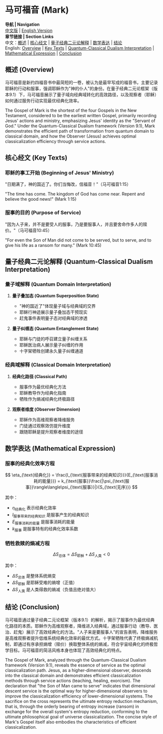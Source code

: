# 马可福音 (Mark)

**导航 | Navigation**  
[中文版](#马可福音解析) | [English Version](#mark-analysis)  
**章节链接 | Section Links**  
中文：[概述](#概述-overview) | [核心经文](#核心经文-key-texts) | [量子经典二元论解释](#量子经典二元论解释-quantum-classical-dualism-interpretation) | [数学表达](#数学表达-mathematical-expression) | [结论](#结论-conclusion)  
English: [Overview](#概述-overview) | [Key Texts](#核心经文-key-texts) | [Quantum-Classical Dualism Interpretation](#量子经典二元论解释-quantum-classical-dualism-interpretation) | [Mathematical Expression](#数学表达-mathematical-expression) | [Conclusion](#结论-conclusion)

## 概述 (Overview)

马可福音是新约四福音书中最简短的一卷，被认为是最早写成的福音书，主要记录耶稣的行动和服事，强调耶稣作为"神的仆人"的身份。在量子经典二元论框架（版本9.1）下，马可福音展示了量子域向经典域转化的高效路径，以及观察者（耶稣）如何通过服务行动实现最优经典化效率。

The Gospel of Mark is the shortest of the four Gospels in the New Testament, considered to be the earliest written Gospel, primarily recording Jesus' actions and ministry, emphasizing Jesus' identity as the "Servant of God." Under the Quantum-Classical Dualism framework (Version 9.1), Mark demonstrates the efficient path of transformation from quantum domain to classical domain, and how the Observer (Jesus) achieves optimal classicalization efficiency through service actions.

## 核心经文 (Key Texts)

### 耶稣的事工开始 (Beginning of Jesus' Ministry)
"日期满了，神的国近了。你们当悔改，信福音！"（马可福音1:15）

"The time has come. The kingdom of God has come near. Repent and believe the good news!" (Mark 1:15)

### 服事的目的 (Purpose of Service)
"因为人子来，并不是要受人的服事，乃是要服事人，并且要舍命作多人的赎价。"（马可福音10:45）

"For even the Son of Man did not come to be served, but to serve, and to give his life as a ransom for many." (Mark 10:45)

## 量子经典二元论解释 (Quantum-Classical Dualism Interpretation)

### 量子域解释 (Quantum Domain Interpretation)
1. **量子叠加态 (Quantum Superposition State)**
   - "神的国近了"体现量子域与经典域的交界
   - 耶稣行神迹展示量子叠加态干预现实
   - 赶鬼事件表明量子态对经典域的渗透

2. **量子纠缠态 (Quantum Entanglement State)**
   - 耶稣与门徒的呼召建立量子纠缠关系
   - 耶稣医治病人展示量子纠缠的作用
   - 十字架牺牲创建永久量子纠缠通道

### 经典域解释 (Classical Domain Interpretation)
1. **经典化路径 (Classical Path)**
   - 服事作为最优经典化方法
   - 耶稣教导作为经典化指南
   - 牺牲作为熵减经典化终极路径

2. **观察者维度 (Observer Dimension)**
   - 耶稣作为高维观察者降维服务
   - 门徒通过观察效仿提升维度
   - 跟随耶稣是提升观察者维度的途径

## 数学表达 (Mathematical Expression)

### 服事的经典化效率方程
$$
\eta_{\text{经典化}} = \frac{I_{\text{服事带来的经典知识}}}{E_{\text{服事消耗的能量}}} = k_{\text{服事}}\frac{|\psi_{\text{服事}}\rangle\langle\psi_{\text{服事}}|}{S_{\text{无序}}}
$$

其中：
- $\eta_{\text{经典化}}$ 表示经典化效率
- $I_{\text{服事带来的经典知识}}$ 是服事产生的经典知识
- $E_{\text{服事消耗的能量}}$ 是服事消耗的能量
- $k_{\text{服事}}$ 是服事特有的经典化效率系数

### 牺牲救赎的熵减方程
$$
\Delta S_{\text{总体}} = \Delta S_{\text{耶稣}} + \Delta S_{\text{人类}} < 0
$$

其中：
- $\Delta S_{\text{总体}}$ 是整体系统熵变
- $\Delta S_{\text{耶稣}}$ 是耶稣受难的熵增（正值）
- $\Delta S_{\text{人类}}$ 是人类得救的熵减（负值且绝对值大）

## 结论 (Conclusion)

马可福音通过量子经典二元论框架（版本9.1）的解析，揭示了服事作为最优经典化路径的本质。耶稣作为高维观察者，降维进入经典域，通过服事行动（教导、医治、赶鬼）展示了高效经典化的方法。"人子来是要服事人"的宣告表明，降维服务是高维观察者提升低维系统经典化效率的最优方式。十字架牺牲代表了终极熵减机制，即通过有序承担熵增（赎价）换取整体系统的熵减，符合宇宙经典化的终极哲学目标。马可福音的简洁风格本身也体现了高效经典化的特点。

The Gospel of Mark, analyzed through the Quantum-Classical Dualism framework (Version 9.1), reveals the essence of service as the optimal classicalization path. Jesus, as a higher-dimensional observer, descends into the classical domain and demonstrates efficient classicalization methods through service actions (teaching, healing, exorcism). The declaration that "the Son of Man came to serve" indicates that dimensional descent service is the optimal way for higher-dimensional observers to improve the classicalization efficiency of lower-dimensional systems. The sacrifice on the cross represents the ultimate entropy reduction mechanism, that is, through the orderly bearing of entropy increase (ransom) in exchange for the overall system's entropy reduction, conforming to the ultimate philosophical goal of universe classicalization. The concise style of Mark's Gospel itself also embodies the characteristics of efficient classicalization. 